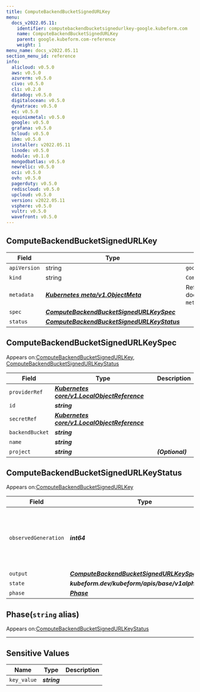 ```yaml
---
title: ComputeBackendBucketSignedURLKey
menu:
  docs_v2022.05.11:
    identifier: computebackendbucketsignedurlkey-google.kubeform.com
    name: ComputeBackendBucketSignedURLKey
    parent: google.kubeform.com-reference
    weight: 1
menu_name: docs_v2022.05.11
section_menu_id: reference
info:
  alicloud: v0.5.0
  aws: v0.5.0
  azurerm: v0.5.0
  civo: v0.5.0
  cli: v0.2.0
  datadog: v0.5.0
  digitalocean: v0.5.0
  dynatrace: v0.5.0
  ec: v0.5.0
  equinixmetal: v0.5.0
  google: v0.5.0
  grafana: v0.5.0
  hcloud: v0.5.0
  ibm: v0.5.0
  installer: v2022.05.11
  linode: v0.5.0
  module: v0.1.0
  mongodbatlas: v0.5.0
  newrelic: v0.5.0
  oci: v0.5.0
  ovh: v0.5.0
  pagerduty: v0.5.0
  rediscloud: v0.5.0
  upcloud: v0.5.0
  version: v2022.05.11
  vsphere: v0.5.0
  vultr: v0.5.0
  wavefront: v0.5.0
---
```


## ComputeBackendBucketSignedURLKey
| Field | Type | Description |
| ------ | ----- | ----------- |
| `apiVersion` | string | `google.kubeform.com/v1alpha1` |
|    `kind` | string | `ComputeBackendBucketSignedURLKey` |
| `metadata` | ***[Kubernetes meta/v1.ObjectMeta](https://v1-22.docs.kubernetes.io/docs/reference/generated/kubernetes-api/v1.22/#objectmeta-v1-meta)***|Refer to the Kubernetes API documentation for the fields of the `metadata` field.|
| `spec` | ***[ComputeBackendBucketSignedURLKeySpec](#computebackendbucketsignedurlkeyspec)***||
| `status` | ***[ComputeBackendBucketSignedURLKeyStatus](#computebackendbucketsignedurlkeystatus)***||
## ComputeBackendBucketSignedURLKeySpec

Appears on:[ComputeBackendBucketSignedURLKey](#computebackendbucketsignedurlkey), [ComputeBackendBucketSignedURLKeyStatus](#computebackendbucketsignedurlkeystatus)

| Field | Type | Description |
| ------ | ----- | ----------- |
| `providerRef` | ***[Kubernetes core/v1.LocalObjectReference](https://v1-22.docs.kubernetes.io/docs/reference/generated/kubernetes-api/v1.22/#localobjectreference-v1-core)***||
| `id` | ***string***||
| `secretRef` | ***[Kubernetes core/v1.LocalObjectReference](https://v1-22.docs.kubernetes.io/docs/reference/generated/kubernetes-api/v1.22/#localobjectreference-v1-core)***||
| `backendBucket` | ***string***||
| `name` | ***string***||
| `project` | ***string***| ***(Optional)*** |
## ComputeBackendBucketSignedURLKeyStatus

Appears on:[ComputeBackendBucketSignedURLKey](#computebackendbucketsignedurlkey)

| Field | Type | Description |
| ------ | ----- | ----------- |
| `observedGeneration` | ***int64***| ***(Optional)*** Resource generation, which is updated on mutation by the API Server.|
| `output` | ***[ComputeBackendBucketSignedURLKeySpec](#computebackendbucketsignedurlkeyspec)***| ***(Optional)*** |
| `state` | ***kubeform.dev/kubeform/apis/base/v1alpha1.State***| ***(Optional)*** |
| `phase` | ***[Phase](#phase)***| ***(Optional)*** |
## Phase(`string` alias)

Appears on:[ComputeBackendBucketSignedURLKeyStatus](#computebackendbucketsignedurlkeystatus)

---
## Sensitive Values
| Name | Type | Description |
|------|------|-------------|
| `key_value` | ***string*** ||
